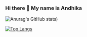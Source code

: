 ### Hi there 👋 My name is Andhika
![Anurag's GitHub stats](https://github-readme-stats.vercel.app/api?username=Maadelka&show_icons=true&theme=radical))

[![Top Langs](https://github-readme-stats.vercel.app/api/top-langs/?username=Maadelka&layout=compact&theme=radical)](https://github.com/anuraghazra/github-readme-stats)

